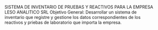 SISTEMA DE INVENTARIO DE PRUEBAS Y REACTIVOS PARA LA EMPRESA LESO ANALITICO SRL
Objetivo General: Desarrollar un sistema de inventario que registre y gestione los datos correspondientes de los reactivos y priebas de laboratorio que importa la empresa.
